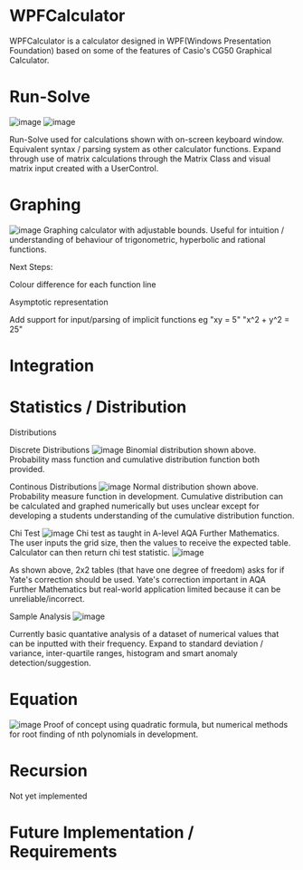 # WPFCalculator
WPFCalculator is a calculator designed in WPF(Windows Presentation Foundation) based on some of the features of Casio's CG50 Graphical Calculator.

# Run-Solve
![image](https://github.com/dandertery/WPFCalculator/assets/110602627/40a68611-67ab-4b99-8087-63448fc4fba2)
![image](https://github.com/dandertery/WPFCalculator/assets/110602627/f2efe127-49de-48de-bd21-1a4fb44254a1)

Run-Solve used for calculations shown with on-screen keyboard window. Equivalent syntax / parsing system as other calculator functions. Expand through use of matrix calculations through the Matrix Class and visual matrix input created with a UserControl.
# Graphing
![image](https://github.com/dandertery/WPFCalculator/assets/110602627/60e582a9-5ab7-4771-b987-761f740f8869)
Graphing calculator with adjustable bounds. Useful for intuition / understanding of behaviour of trigonometric, hyperbolic and rational functions.


Next Steps:

  Colour difference for each function line
  
  Asymptotic representation
  
   Add support for input/parsing of implicit functions eg "xy = 5" "x^2 + y^2 = 25"
  
# Integration

# Statistics / Distribution
Distributions

Discrete Distributions
![image](https://github.com/dandertery/WPFCalculator/assets/110602627/c2d73959-487c-47bc-bb8e-d19909f9e3a3)
Binomial distribution shown above. Probability mass function and cumulative distribution function both provided.

Continous Distributions
![image](https://github.com/dandertery/WPFCalculator/assets/110602627/ea6c8ea5-c483-4d2e-b276-02771581fc4a)
Normal distribution shown above. Probability measure function in development. Cumulative distribution can be calculated and graphed numerically but uses unclear except for developing a students understanding of the cumulative distribution function.


Chi Test
![image](https://github.com/dandertery/WPFCalculator/assets/110602627/482925c0-537c-4c90-8999-cdfda82c11dd)
Chi test as taught in A-level AQA Further Mathematics. The user inputs the grid size, then the values to receive the expected table. Calculator can then return chi test statistic.
![image](https://github.com/dandertery/WPFCalculator/assets/110602627/1b9a7858-7443-449f-a1eb-74e4665cf20f)

As shown above, 2x2 tables (that have one degree of freedom) asks for if Yate's correction should be used. Yate's correction important in AQA Further Mathematics but real-world application limited because it can be unreliable/incorrect.

Sample Analysis
![image](https://github.com/dandertery/WPFCalculator/assets/110602627/b1c745ee-d824-4931-b43b-b420b2501579)

Currently basic quantative analysis of a dataset of numerical values that can be inputted with their frequency. Expand to standard deviation / variance, inter-quartile ranges, histogram and smart anomaly detection/suggestion.

# Equation
![image](https://github.com/dandertery/WPFCalculator/assets/110602627/33dfb1cd-ef4e-47ea-b37d-bff8aca11a69)
Proof of concept using quadratic formula, but numerical methods for root finding of nth polynomials in development.
# Recursion
Not yet implemented

# Future Implementation / Requirements
